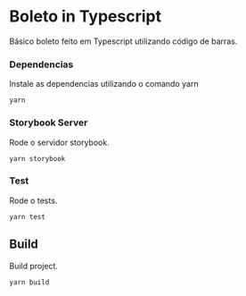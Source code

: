 # Boleto in Typescript

Básico boleto feito em Typescript utilizando código de barras.

### Dependencias

Instale as dependencias utilizando o comando yarn

```yarn```

### Storybook Server

Rode o servidor storybook.

```yarn storybook```

### Test

Rode o tests.

```yarn test```

## Build

Build project.

```yarn build```
